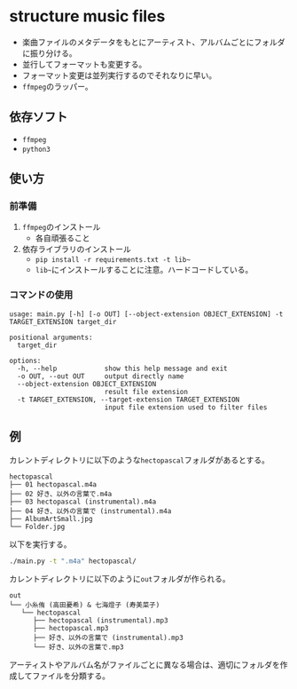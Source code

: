 # structure music files

- 楽曲ファイルのメタデータをもとにアーティスト、アルバムごとにフォルダに振り分ける。
- 並行してフォーマットも変更する。
- フォーマット変更は並列実行するのでそれなりに早い。
- `ffmpeg`のラッパー。

## 依存ソフト

- `ffmpeg`
- `python3`

## 使い方

### 前準備

1. `ffmpeg`のインストール
    - 各自頑張ること
1. 依存ライブラリのインストール
    - `pip install -r requirements.txt -t lib~`
    - `lib~`にインストールすることに注意。ハードコードしている。

### コマンドの使用

```
usage: main.py [-h] [-o OUT] [--object-extension OBJECT_EXTENSION] -t TARGET_EXTENSION target_dir

positional arguments:
  target_dir

options:
  -h, --help            show this help message and exit
  -o OUT, --out OUT     output directly name
  --object-extension OBJECT_EXTENSION
                        result file extension
  -t TARGET_EXTENSION, --target-extension TARGET_EXTENSION
                        input file extension used to filter files
```

## 例

カレントディレクトリに以下のような`hectopascal`フォルダがあるとする。

```
hectopascal
├── 01 hectopascal.m4a
├── 02 好き、以外の言葉で.m4a
├── 03 hectopascal (instrumental).m4a
├── 04 好き、以外の言葉で (instrumental).m4a
├── AlbumArtSmall.jpg
└── Folder.jpg
```

以下を実行する。

```sh
./main.py -t ".m4a" hectopascal/
```

カレントディレクトリに以下のように`out`フォルダが作られる。

```
out
└── 小糸侑 (高田憂希) & 七海燈子 (寿美菜子)
   └── hectopascal
      ├── hectopascal (instrumental).mp3
      ├── hectopascal.mp3
      ├── 好き、以外の言葉で (instrumental).mp3
      └── 好き、以外の言葉で.mp3
```

アーティストやアルバム名がファイルごとに異なる場合は、適切にフォルダを作成してファイルを分類する。
